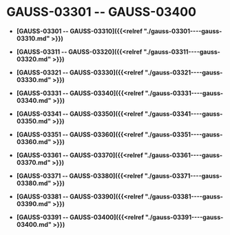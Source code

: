 # GAUSS-03301 -- GAUSS-03400<a name="ZH-CN_TOPIC_0302073207"></a>

-   **[GAUSS-03301 -- GAUSS-03310]({{<relref "./gauss-03301----gauss-03310.md" >}})**  

-   **[GAUSS-03311 -- GAUSS-03320]({{<relref "./gauss-03311----gauss-03320.md" >}})**  

-   **[GAUSS-03321 -- GAUSS-03330]({{<relref "./gauss-03321----gauss-03330.md" >}})**  

-   **[GAUSS-03331 -- GAUSS-03340]({{<relref "./gauss-03331----gauss-03340.md" >}})**  

-   **[GAUSS-03341 -- GAUSS-03350]({{<relref "./gauss-03341----gauss-03350.md" >}})**  

-   **[GAUSS-03351 -- GAUSS-03360]({{<relref "./gauss-03351----gauss-03360.md" >}})**  

-   **[GAUSS-03361 -- GAUSS-03370]({{<relref "./gauss-03361----gauss-03370.md" >}})**  

-   **[GAUSS-03371 -- GAUSS-03380]({{<relref "./gauss-03371----gauss-03380.md" >}})**  

-   **[GAUSS-03381 -- GAUSS-03390]({{<relref "./gauss-03381----gauss-03390.md" >}})**  

-   **[GAUSS-03391 -- GAUSS-03400]({{<relref "./gauss-03391----gauss-03400.md" >}})**  


